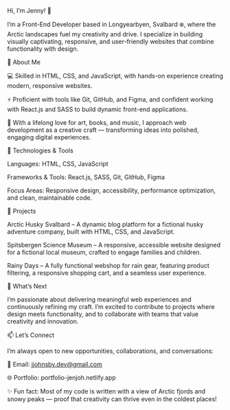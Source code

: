 Hi, I’m Jenny! 👋

I’m a Front-End Developer based in Longyearbyen, Svalbard ❄️, where the Arctic landscapes fuel my creativity and drive. I specialize in building visually captivating, responsive, and user-friendly websites that combine functionality with design.

🌟 About Me

💻 Skilled in HTML, CSS, and JavaScript, with hands-on experience creating modern, responsive websites.

⚡ Proficient with tools like Git, GitHub, and Figma, and confident working with React.js and SASS to build dynamic front-end applications.

🎨 With a lifelong love for art, books, and music, I approach web development as a creative craft — transforming ideas into polished, engaging digital experiences.

🔧 Technologies & Tools

Languages: HTML, CSS, JavaScript

Frameworks & Tools: React.js, SASS, Git, GitHub, Figma

Focus Areas: Responsive design, accessibility, performance optimization, and clean, maintainable code.

💼 Projects

Arctic Husky Svalbard – A dynamic blog platform for a fictional husky adventure company, built with HTML, CSS, and JavaScript.

Spitsbergen Science Museum – A responsive, accessible website designed for a fictional local museum, crafted to engage families and children.

Rainy Days – A fully functional webshop for rain gear, featuring product filtering, a responsive shopping cart, and a seamless user experience.

🚀 What’s Next

I’m passionate about delivering meaningful web experiences and continuously refining my craft. I’m excited to contribute to projects where design meets functionality, and to collaborate with teams that value creativity and innovation.

📫 Let’s Connect

I’m always open to new opportunities, collaborations, and conversations:

📧 Email: jjohnsby.dev@gmail.com

🌐 Portfolio: portfolio-jenjoh.netlify.app

✨ Fun fact: Most of my code is written with a view of Arctic fjords and snowy peaks — proof that creativity can thrive even in the coldest places!
